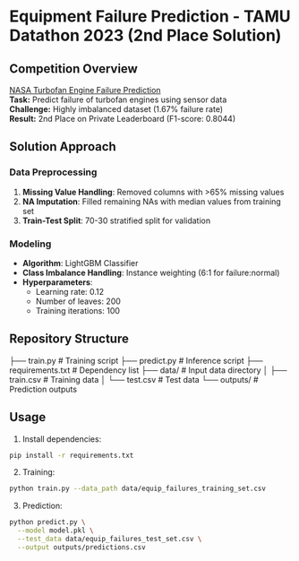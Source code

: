 # Equipment Failure Prediction - TAMU Datathon 2023 (2nd Place Solution)

## Competition Overview
[NASA Turbofan Engine Failure Prediction](https://www.kaggle.com/competitions/equipfails/overview)  
**Task:** Predict failure of turbofan engines using sensor data  
**Challenge:** Highly imbalanced dataset (1.67% failure rate)  
**Result:** 2nd Place on Private Leaderboard (F1-score: 0.8044)

## Solution Approach

### Data Preprocessing
1. **Missing Value Handling**: Removed columns with >65% missing values
2. **NA Imputation**: Filled remaining NAs with median values from training set
3. **Train-Test Split**: 70-30 stratified split for validation

### Modeling
- **Algorithm**: LightGBM Classifier
- **Class Imbalance Handling**: Instance weighting (6:1 for failure:normal)
- **Hyperparameters**:
  - Learning rate: 0.12
  - Number of leaves: 200
  - Training iterations: 100

## Repository Structure 
├── train.py # Training script
├── predict.py # Inference script
├── requirements.txt # Dependency list
├── data/ # Input data directory
│ ├── train.csv # Training data
│ └── test.csv # Test data
└── outputs/ # Prediction outputs

## Usage

1. Install dependencies:

```bash
pip install -r requirements.txt
```

2. Training:
```bash
python train.py --data_path data/equip_failures_training_set.csv
```

3. Prediction:
```bash
python predict.py \
  --model model.pkl \
  --test_data data/equip_failures_test_set.csv \
  --output outputs/predictions.csv
```


